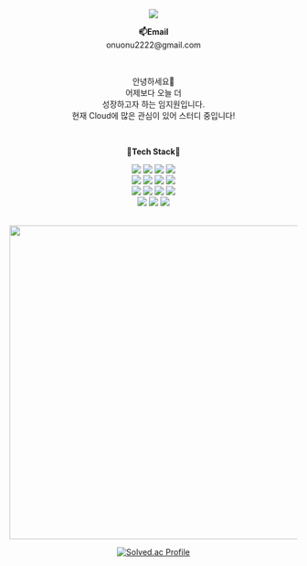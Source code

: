 <p align="center">
  <img src="https://capsule-render.vercel.app/api?type=waving&color=auto&height=300&section=header&text=wonwu's&fontSize=90&animation=fadeIn&fontAlignY=38&desc=GitHub%20Profile&descAlignY=51&descAlign=62" />
</p>

<p align="center">
<Strong>📫Email</Strong><br>onuonu2222@gmail.com<br>
</p>

<br>

<p align="center">
안녕하세요👋<br>
어제보다 오늘 더<br> 
성장하고자 하는 임지원입니다.<br>
현재 Cloud에 많은 관심이 있어 스터디 중입니다!<br>
</p>

<br>

<p align="center">
    <Strong>🌱Tech Stack🌱</Strong><br>
</p>

<p align="center" display="inline-block">
    <img src="https://img.shields.io/badge/AWS-232F3E?style=for-the-badge&logo=Amazon AWS&logoColor=white">
    <img src="https://img.shields.io/badge/GCP-4285F4?style=for-the-badge&logo=Google%20Cloud&logoColor=white">
    <img src="https://img.shields.io/badge/Docker-2496ED?style=for-the-badge&logo=Docker&logoColor=white">
    <img src="https://img.shields.io/badge/Kubernetes-326CE5?style=for-the-badge&logo=Kubernetes&logoColor=white">
    <br> 
    <img src="https://img.shields.io/badge/JAVA-007396?style=for-the-badge&logo=java&logoColor=white"> 
    <img src="https://img.shields.io/badge/Spring-6DB33F?style=for-the-badge&logo=Spring&logoColor=white">
    <img src="https://img.shields.io/badge/SpringBoot-6DB33F?style=for-the-badge&logo=SpringBoot&logoColor=white">
    <img src="https://img.shields.io/badge/mysql-4479A1?style=for-the-badge&logo=mysql&logoColor=white">
    <br>
    <img src="https://img.shields.io/badge/Python-3776AB?style=for-the-badge&logo=python&logoColor=white"> 
<!--     <img src="https://img.shields.io/badge/javascript-F7DF1E?style=for-the-badge&logo=javascript&logoColor=black"> -->
    <img src="https://img.shields.io/badge/css-1572B6?style=for-the-badge&logo=css3&logoColor=white">
    <img src="https://img.shields.io/badge/html-E34F26?style=for-the-badge&logo=html5&logoColor=white">
    <img src="https://img.shields.io/badge/Linux-FCC624?style=for-the-badge&logo=Linux&logoColor=white"> 
    <br>
    <img src="https://img.shields.io/badge/Git-F05032.svg?&style=for-the-badge&logo=Git&logoColor=white">
    <img src="https://img.shields.io/badge/Eclipse%20IDE-2C2255.svg?&style=for-the-badge&logo=Eclipse%20IDE&logoColor=white">
    <img src="https://img.shields.io/badge/Visual%20Studio%20Code-007ACC.svg?&style=for-the-badge&logo=Visual%20Studio%20Code&logoColor=white">
</p>

<br>

<div align=center>
<img src="https://github-readme-stats.vercel.app/api?username=wonwu&show_icons=true&theme=github_light" width="550px">
  
[![Solved.ac Profile](http://mazassumnida.wtf/api/generate_badge?boj=bj_one)](https://solved.ac/bj_one) 
  

  
  
